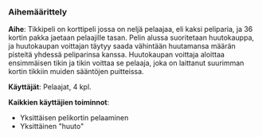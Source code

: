﻿### Aihemäärittely ###

**Aihe**: Tikkipeli on korttipeli jossa on neljä pelaajaa, eli kaksi peliparia, ja 36 kortin pakka jaetaan pelaajille tasan. Pelin alussa suoritetaan huutokauppa, ja huutokaupan voittajan täytyy saada vähintään huutamansa määrän pisteitä yhdessä peliparinsa kanssa. Huutokaupan voittaja aloittaa ensimmäisen tikin ja tikin voittaa se pelaaja, joka on laittanut suurimman kortin tikkiin muiden sääntöjen puitteissa.

**Käyttäjät**: Pelaajat, 4 kpl.

**Kaikkien käyttäjien toiminnot**:
- Yksittäisen pelikortin pelaaminen 
- Yksittäinen "huuto"
